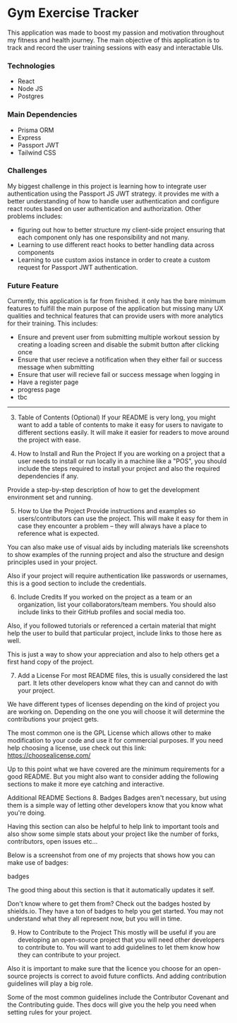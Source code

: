 # Gym Exercise Tracker

This application was made to boost my passion and motivation throughout my fitness and health journey. The main objective of this application is to track and record the user training sessions with easy and interactable UIs.

### Technologies

- React
- Node JS
- Postgres

### Main Dependencies
- Prisma ORM
- Express
- Passport JWT
- Tailwind CSS

### Challenges
My biggest challenge in this project is learning how to integrate user authentication using the Passport JS JWT strategy. it provides me with a better understanding of how to handle user authentication and configure react routes based on user authentication and authorization. Other problems includes: 
- figuring out how to better structure my client-side project ensuring that each component only has one responsibility and not many.
- Learning to use different react hooks to better handling data across components
- Learning to use custom axios instance in order to create a custom request for Passport JWT authentication.

### Future Feature
Currently, this application is far from finished. it only has the bare minimum features to fulfill the main purpose of the application but missing many UX qualities and technical features that can provide users with more analytics for their training. This includes:
- Ensure and prevent user from submitting multiple workout session by creating a loading screen and disable the submit button after clicking once
- Ensure that user recieve a notification when they either fail or success message when submitting
- Ensure that user will recieve fail or success message when logging in
- Have a register page
- progress page
- tbc


----------------------------------------------------------------------------------------------------------------------------------------------------------------


3. Table of Contents (Optional)
If your README is very long, you might want to add a table of contents to make it easy for users to navigate to different sections easily. It will make it easier for readers to move around the project with ease.

4. How to Install and Run the Project
If you are working on a project that a user needs to install or run locally in a machine like a "POS", you should include the steps required to install your project and also the required dependencies if any.

Provide a step-by-step description of how to get the development environment set and running.

5. How to Use the Project
Provide instructions and examples so users/contributors can use the project. This will make it easy for them in case they encounter a problem – they will always have a place to reference what is expected.

You can also make use of visual aids by including materials like screenshots to show examples of the running project and also the structure and design principles used in your project.

Also if your project will require authentication like passwords or usernames, this is a good section to include the credentials.

6. Include Credits
If you worked on the project as a team or an organization, list your collaborators/team members. You should also include links to their GitHub profiles and social media too.

Also, if you followed tutorials or referenced a certain material that might help the user to build that particular project, include links to those here as well.

This is just a way to show your appreciation and also to help others get a first hand copy of the project.

7. Add a License
For most README files, this is usually considered the last part. It lets other developers know what they can and cannot do with your project.

We have different types of licenses depending on the kind of project you are working on. Depending on the one you will choose it will determine the contributions your project gets.

The most common one is the GPL License which allows other to make modification to your code and use it for commercial purposes. If you need help choosing a license, use check out this link: https://choosealicense.com/

Up to this point what we have covered are the minimum requirements for a good README. But you might also want to consider adding the following sections to make it more eye catching and interactive.

Additional README Sections
8. Badges
Badges aren't necessary, but using them is a simple way of letting other developers know that you know what you're doing.

Having this section can also be helpful to help link to important tools and also show some simple stats about your project like the number of forks, contributors, open issues etc...

Below is a screenshot from one of my projects that shows how you can make use of badges:

badges

The good thing about this section is that it automatically updates it self.

Don't know where to get them from? Check out the badges hosted by shields.io. They have a ton of badges to help you get started. You may not understand what they all represent now, but you will in time.

9. How to Contribute to the Project
This mostly will be useful if you are developing an open-source project that you will need other developers to contribute to. You will want to add guidelines to let them know how they can contribute to your project.

Also it is important to make sure that the licence you choose for an open-source projects is correct to avoid future conflicts. And adding contribution guidelines will play a big role.

Some of the most common guidelines include the Contributor Covenant and the Contributing guide. Thes docs will give you the help you need when setting rules for your project.
